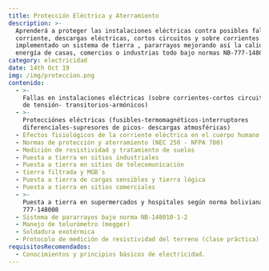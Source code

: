 ```yaml
---
title: Protección Eléctrica y Aterramiento
description: >-
  Aprenderá a proteger las instalaciones eléctricas contra posibles fallas de
  corriente, descargas eléctricas, cortos circuitos y sobre corrientes
  implementado un sistema de tierra , pararrayos mejorando así la calidad de
  energía de casas, comercios o industrias todo bajo normas NB-777-148008
category: electricidad
date: 14th Oct 19
img: /img/proteccion.png
contenido:
  - >-
    Fallas en instalaciones eléctricas (sobre corrientes-cortos circuitos-caídas
    de tensión- transitorios-armónicos)
  - >-
    Protecciónes eléctricas (fusibles-termomagnéticos-interruptores
    diferenciales-supresores de picos- descargas atmosféricas)
  - Efectos fisiológicos de la corriente eléctrica en el cuerpo humano
  - Normas de protección y aterramiento (NEC 250 - NFPA 780)
  - Medición de resistividad y tratamiento de suelos
  - Puesta a tierra en sitios industriales
  - Puesta a tierra en sitios de telecomunicación
  - tierra filtrada y MGB´s
  - Puesta a tierra de cargas sensibles y tierra lógica
  - Puesta a tierra en sitios comerciales
  - >-
    Puesta a tierra en supermercados y hospitales según norma boliviana NB
    777-148008
  - Sistema de pararrayos bajo norma NB-148010-1-2
  - Manejo de telurómetro (megger)
  - Soldadura exotérmica
  - Protocolo de medición de resistividad del terreno (clase práctica)
requisitosRecomendados:
  - Conocimientos y principios básicos de electricidad.
---
```


